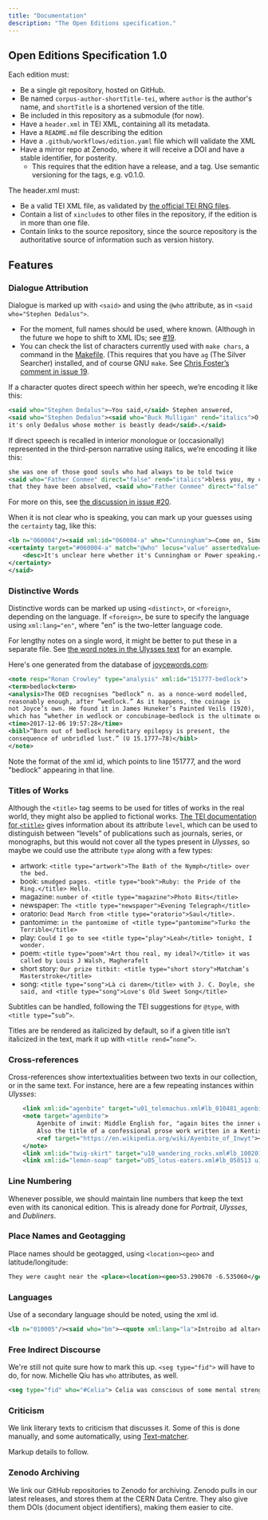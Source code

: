 ```yaml
---
title: "Documentation"
description: "The Open Editions specification."
--- 
```


## Open Editions Specification 1.0

Each edition must: 

 - Be a single git repository, hosted on GitHub.
 - Be named `corpus-author-shortTitle-tei`, where `author` is the author's name, and `shortTitle` is a shortened version of the title.
 - Be included in this repository as a submodule (for now).
 - Have a `header.xml` in TEI XML, containing all its metadata.
 - Have a `README.md` file describing the edition
 - Have a `.github/workflows/edition.yaml` file which will validate the XML
 - Have a mirror repo at Zenodo, where it will receive a DOI and have a stable identifier, for posterity.
   - This requires that the edition have a release, and a tag. Use semantic versioning for the tags, e.g. v0.1.0.

The header.xml must: 

 - Be a valid TEI XML file, as validated by [the official TEI RNG files](https://www.tei-c.org/release/xml/tei/custom/schema/relaxng/tei_all.rng). 
 - Contain a list of `xinclude`s to other files in the repository, if the edition is in more than one file.
 - Contain links to the source repository, since the source repository is the authoritative source of information such as version history. 

## Features 

### Dialogue Attribution

Dialogue is marked up with `<said>` and using the `@who` attribute, as in `<said who="Stephen Dedalus">`. 
 
 - For the moment, full names should be used, where known. (Although in the future we hope to shift to XML IDs; see [#19](https://github.com/JonathanReeve/corpus-joyce-ulysses-tei/issues/19). 
 - You can check the list of characters currently used with `make chars`, a command in the [Makefile](https://github.com/JonathanReeve/corpus-joyce-ulysses-tei/blob/master/Makefile). (This requires that you have `ag` (The Silver Searcher) installed, and of course GNU `make`. See [Chris Foster’s comment in issue 19](https://github.com/JonathanReeve/corpus-joyce-ulysses-tei/issues/19#issuecomment-278453253). 

If a character quotes direct speech within her speech, we’re encoding it like this:

```xml
<said who="Stephen Dedalus">―You said,</said> Stephen answered, 
<said who="Stephen Dedalus"><said who="Buck Mulligan" rend="italics">O, 
it's only Dedalus whose mother is beastly dead</said>.</said>
```

If direct speech is recalled in interior monologue or (occasionally) represented in the third-person narrative using italics, we’re encoding it like this:

```xml
she was one of those good souls who had always to be told twice 
<said who="Father Conmee" direct="false" rend="italics">bless you, my child,</said> 
that they have been absolved, <said who="Father Conmee" direct="false" rend="italics">pray for me</said>.
```

For more on this, see [the discussion in issue #20](https://github.com/JonathanReeve/corpus-joyce-ulysses-tei/issues/20#issuecomment-280171254). 

When it is not clear who is speaking, you can mark up your guesses using the `certainty` tag, like this: 

```xml
<lb n="060004"/><said xml:id="060004-a" who="Cunningham">―Come on, Simon.
<certainty target="#060004-a" match="@who" locus="value" assertedValue="Power" degree="0.5">
    <desc>It's unclear here whether it's Cunningham or Power speaking.</desc>
</certainty>
</said>
```

### Distinctive Words

Distinctive words can be marked up using `<distinct>`, or `<foreign>`, depending on the language. If `<foreign>`, be sure to specify the language using `xml:lang="en"`, where "en" is the two-letter language code.

For lengthy notes on a single word, it might be better to put these in a separate file. See [the word notes in the Ulysses text](https://github.com/open-editions/corpus-joyce-ulysses-tei/blob/master/ulysses-word-notes.xml) for an example. 

Here's one generated from the database of [joycewords.com](https://joycewords.com/):

```xml
<note resp="Ronan Crowley" type="analysis" xml:id="151777-bedlock">
<term>bedlock<term>
<analysis>The OED recognises “bedlock” n. as a nonce-word modelled, 
reasonably enough, after “wedlock.” As it happens, the coinage is 
not Joyce’s own. He found it in James Huneker’s Painted Veils (1920), 
which has “whether in wedlock or concubinage—bedlock is the ultimate outcome.”</analysis>
<time>2017-12-06 19:57:28</time>
<bibl>“Born out of bedlock hereditary epilepsy is present, the 
consequence of unbridled lust.” (U 15.1777–78)</bibl>
</note>
```

Note the format of the xml id, which points to line 151777, and the word "bedlock" appearing in that line.

### Titles of Works

Although the `<title>` tag seems to be used for titles of works in the real world, they might also be applied to fictional works. [The TEI documentation for `<title>`](http://www.tei-c.org/release/doc/tei-p5-doc/en/html/ref-title.html) gives information about its attribute `level`, which can be used to distinguish between “levels” of publications such as journals, series, or monographs, but this would not cover all the types present in _Ulysses_, so maybe we could use the attribute `type` along with a few types: 

 - artwork: `<title type="artwork">The Bath of the Nymph</title> over the bed.`
 - book: `smudged pages. <title type="book">Ruby: the Pride of the Ring.</title> Hello.`
 - magazine: `number of <title type="magazine">Photo Bits</title>`
 - newspaper: `The <title type="newspaper">Evening Telegraph</title>`
 - oratorio: `Dead March from <title type="oratorio">Saul</title>.`
 - pantomime: `in the pantomime of <title type="pantomime">Turko the Terrible</title>`
 - play: `Could I go to see <title type="play">Leah</title> tonight, I wonder.`
 - poem: `<title type="poem">Art thou real, my ideal?</title> it was called by Louis J Walsh, Magherafelt`
 - short story: `Our prize titbit: <title type="short story">Matcham’s Masterstroke</title>`
 - song: `<title type="song">Là ci darem</title> with J. C. Doyle, she said, and <title type="song">Love's Old Sweet Song</title>`

Subtitles can be handled, following the TEI suggestions for `@type`, with `<title type=”sub”>`. 

Titles are be rendered as italicized by default, so if a given title isn’t italicized in the text, mark it up with `<title rend=”none”>`. 

### Cross-references

Cross-references show intertextualities between two texts in our collection, or in the same text. For instance, here are a few repeating instances within _Ulysses_:

```xml
    <link xml:id="agenbite" target="u01_telemachus.xml#lb_010481_agenbite u09_scylla.xml#lb_090196_agenbite u09_scylla.xml#lb_090809 u10_wandering_rocks.xml#lb_100875 u10_wandering_rocks.xml#lb_100879"/>
    <note target="agenbite">
        Agenbite of inwit: Middle English for, "again bites the inner wit" (referring to the guilt of conscience). 
        Also the title of a confessional prose work written in a Kentish dialect of Middle English.
        <ref target="https://en.wikipedia.org/wiki/Ayenbite_of_Inwyt"></ref>
    </note>
    <link xml:id="twig-skirt" target="u10_wandering_rocks.xml#lb_100201 u10_wandering_rocks.xml#lb_100440 u14_oxen.xml#lb_141158"/>
    <link xml:id="lemon-soap" target="u05_lotus-eaters.xml#lb_050513 u17_ithaca.xml#lb_170232"/>
```

### Line Numbering

Whenever possible, we should maintain line numbers that keep the text even with its canonical edition. This is already done for _Portrait_, _Ulysses_, and _Dubliners_. 

### Place Names and Geotagging

Place names should be geotagged, using `<location><geo>` and latitude/longitude:

```xml
They were caught near the <place><location><geo>53.290670 -6.535060</geo></location><placeName>Hill of Lyons</placeName></place>.
```

### Languages

Use of a secondary language should be noted, using the xml id. 

```xml
<lb n="010005"/><said who="bm">―<quote xml:lang="la">Introibo ad altare Dei.</quote></said></p>
```

### Free Indirect Discourse

We're still not quite sure how to mark this up. `<seg type="fid">` will have to do, for now. Michelle Qiu has `who` attributes, as well.

```xml
<seg type="fid" who="#Celia"> Celia was conscious of some mental strength when she really applied herself to argument.</seg>
```

### Criticism

We link literary texts to criticism that discusses it. Some of this is done manually, and some automatically, using [Text-matcher](https://github.com/JonathanReeve/text-matcher).

Markup details to follow.

### Zenodo Archiving

We link our GitHub repositories to Zenodo for archiving. Zenodo pulls in our latest releases, and stores them at the CERN Data Centre. They also give them DOIs (document object identifiers), making them easier to cite.

